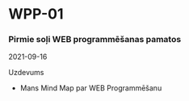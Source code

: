 # WPP-01
### Pirmie soļi WEB programmēšanas pamatos

2021-09-16

Uzdevums

* Mans Mind Map par WEB Programmēšanu
